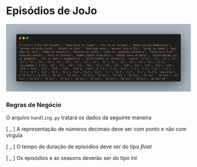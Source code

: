 # Episódios de JoJo

![](carbon.png)

### Regras de Negócio

O arquivo `handling.py` tratará os dados da seguinte maneira

[ _ ] A representação de números decimais deve ser com ponto e não com vírgula

[ _ ] O tempo de duração de episódios deve ser do tipo *float*

[ _ ] Os episódios e as seasons deverão ser do tipo *int*
